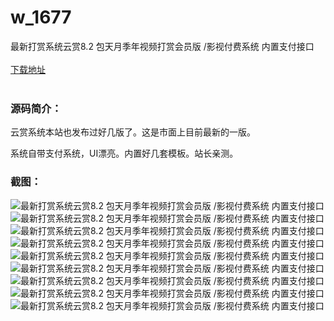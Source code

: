 # w_1677
最新打赏系统云赏8.2 包天月季年视频打赏会员版 /影视付费系统 内置支付接口
<br/></br>
[下载地址](https://www.uuid2.com/1677.html "下载地址")
<br/></br>
<h3>源码简介：</h3>
<p>云赏系统本站也发布过好几版了。这是市面上目前最新的一版。<p>
<p>系统自带支付系统，UI漂亮。内置好几套模板。站长亲测。<p>
<p>       <p>
<h3>截图：</h3>
<img src="https://www.uuid2.com/wp-content/uploads/img/202110/9760b37594.jpg" alt="最新打赏系统云赏8.2 包天月季年视频打赏会员版 /影视付费系统 内置支付接口"><img src="https://www.uuid2.com/wp-content/uploads/img/202110/77b318d170.jpg" alt="最新打赏系统云赏8.2 包天月季年视频打赏会员版 /影视付费系统 内置支付接口"><img src="https://www.uuid2.com/wp-content/uploads/img/202110/52c821c610.png" alt="最新打赏系统云赏8.2 包天月季年视频打赏会员版 /影视付费系统 内置支付接口"><img src="https://www.uuid2.com/wp-content/uploads/img/202110/d0e4b90909.png" alt="最新打赏系统云赏8.2 包天月季年视频打赏会员版 /影视付费系统 内置支付接口"><img src="https://www.uuid2.com/wp-content/uploads/img/202110/294f424875.png" alt="最新打赏系统云赏8.2 包天月季年视频打赏会员版 /影视付费系统 内置支付接口"><img src="https://www.uuid2.com/wp-content/uploads/img/202110/450171b185.png" alt="最新打赏系统云赏8.2 包天月季年视频打赏会员版 /影视付费系统 内置支付接口"><img src="https://www.uuid2.com/wp-content/uploads/img/202110/ee98b00999.png" alt="最新打赏系统云赏8.2 包天月季年视频打赏会员版 /影视付费系统 内置支付接口"><img src="https://www.uuid2.com/wp-content/uploads/img/202110/ee98b00512.png" alt="最新打赏系统云赏8.2 包天月季年视频打赏会员版 /影视付费系统 内置支付接口"><img src="https://www.uuid2.com/wp-content/uploads/img/202110/4be5160996.png" alt="最新打赏系统云赏8.2 包天月季年视频打赏会员版 /影视付费系统 内置支付接口">
